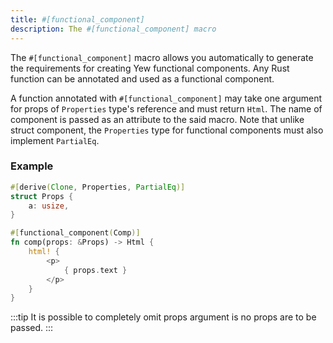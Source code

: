 ```yaml
---
title: #[functional_component]
description: The #[functional_component] macro
---
```



The `#[functional_component]` macro allows you automatically to generate the requirements for creating Yew functional components. Any Rust function can be annotated and used as a functional component. 

A function annotated with `#[functional_component]` may take one argument for props of `Properties` type's reference and must return `Html`. The name of component is passed as an attribute to the said macro. Note that unlike struct component, the `Properties` type for functional components must also implement `PartialEq`.

### Example

```rust
#[derive(Clone, Properties, PartialEq)]
struct Props {
    a: usize,
}

#[functional_component(Comp)]
fn comp(props: &Props) -> Html {
    html! {
        <p>
            { props.text }
        </p>
    }
}
``` 

:::tip
It is possible to completely omit props argument is no props are to be passed.
:::



